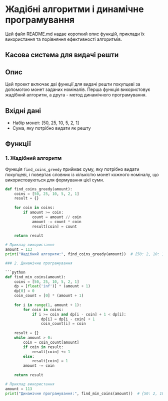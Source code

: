 # Жадібні алгоритми і динамічне програмування
Цей файл README.md надає короткий опис функцій, приклади їх використання та порівняння ефективності алгоритмів.

## Касова система для видачі решти

## Опис

Цей проект включає дві функції для видачі решти покупцеві за допомогою монет заданих номіналів. Перша функція використовує жадібний алгоритм, а друга - метод динамічного програмування.

## Вхідні дані

- Набір монет: [50, 25, 10, 5, 2, 1]
- Сума, яку потрібно видати як решту

## Функції

### 1. Жадібний алгоритм

Функція `find_coins_greedy` приймає суму, яку потрібно видати покупцеві, і повертає словник із кількістю монет кожного номіналу, що використовуються для формування цієї суми.

```python
def find_coins_greedy(amount):
    coins = [50, 25, 10, 5, 2, 1]
    result = {}
    
    for coin in coins:
        if amount >= coin:
            count = amount // coin
            amount -= count * coin
            result[coin] = count
            
    return result

# Приклад використання
amount = 113
print("Жадібний алгоритм:", find_coins_greedy(amount))  # {50: 2, 10: 1, 2: 1, 1: 1}

### 2. Динамічне програмування

```python
def find_min_coins(amount):
    coins = [50, 25, 10, 5, 2, 1]
    dp = [float('inf')] * (amount + 1)
    dp[0] = 0
    coin_count = [0] * (amount + 1)
    
    for i in range(1, amount + 1):
        for coin in coins:
            if i >= coin and dp[i - coin] + 1 < dp[i]:
                dp[i] = dp[i - coin] + 1
                coin_count[i] = coin
                
    result = {}
    while amount > 0:
        coin = coin_count[amount]
        if coin in result:
            result[coin] += 1
        else:
            result[coin] = 1
        amount -= coin
        
    return result

# Приклад використання
amount = 113
print("Динамічне програмування:", find_min_coins(amount))  # {50: 2, 10: 1, 2: 1, 1: 1}
